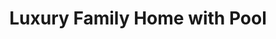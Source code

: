 ---
title: Luxury Family Home with Pool
slug: luxury-family-home-oak-street
propertyType: house
listingType: sale
price: 750000
description: This stunning 4-bedroom, 3-bathroom home sits on a quiet cul-de-sac in the prestigious Oak Hills neighborhood. Featuring a spacious open floor plan, gourmet kitchen with granite countertops, and a beautiful backyard with swimming pool. Perfect for families looking for luxury and comfort in a prime location.
status: active
isFeatured: true
isNew: false
location:
  address: 123 Oak Street
  city: Springfield
  state: IL
  zipCode: "62701"
  coordinates:
    lat: 39.7817
    lng: -89.6501
features:
  bedrooms: 4
  bathrooms: 3
  squareFeet: 2850
  lotSize: 8500
  parkingSpaces: 2
  yearBuilt: 2018
  propertyTax: 8500
  hoaFees: 0
amenities:
  - Swimming Pool
  - Fireplace
  - Hardwood Floors
  - Granite Countertops
  - Walk-in Closets
  - Two-Car Garage
  - Covered Patio
  - Security System
featuredImage:
  src: /images/properties/luxury-home-1.jpg
  alt: Luxury Family Home - Front View
  caption: Beautiful curb appeal with professional landscaping
images:
  - src: /images/properties/luxury-home-1-interior.jpg
    alt: Luxury Family Home - Living Room
    caption: Spacious living room with fireplace
  - src: /images/properties/luxury-home-1-kitchen.jpg
    alt: Luxury Family Home - Kitchen
    caption: Gourmet kitchen with granite countertops
  - src: /images/properties/luxury-home-1-pool.jpg
    alt: Luxury Family Home - Pool
    caption: Private backyard oasis with swimming pool
agent: sarah-johnson
seo:
  metaTitle: Luxury 4BR Family Home for Sale - Oak Hills Springfield
  metaDescription: Stunning 4-bedroom luxury home with pool in Oak Hills. Features open floor plan, gourmet kitchen, and prime cul-de-sac location. $750,000.
  keywords:
    - luxury home Springfield
    - 4 bedroom house for sale
    - Oak Hills real estate
    - home with pool
    - family home Springfield IL
---
